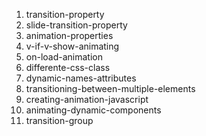1. transition-property
1. slide-transition-property
1. animation-properties
1. v-if-v-show-animating
1. on-load-animation
1. differente-css-class
1. dynamic-names-attributes
1. transitioning-between-multiple-elements
1. creating-animation-javascript
1. animating-dynamic-components
1. transition-group

